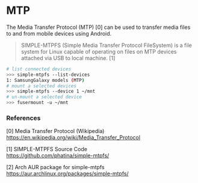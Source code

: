 # MTP

The Media Transfer Protocol (MTP) [0] can be used to transfer media files to and 
from mobile devices using Android.


> SIMPLE-MTPFS (Simple Media Transfer Protocol FileSystem) is a file system for 
> Linux capable of operating on files on MTP devices attached via USB to local 
> machine. [1]

```bash
# list connected devices
>>> simple-mtpfs --list-devices
1: SamsungGalaxy models (MTP)
# mount a selected devices
>>> simple-mtpfs --device 1 ~/mnt
# un-mount a selected device
>>> fusermount -u ~/mnt
```

### References

[0] Media Transfer Protocol (Wikipedia)  
https://en.wikipedia.org/wiki/Media_Transfer_Protocol

[1] SIMPLE-MTPFS Source Code   
https://github.com/phatina/simple-mtpfs/

[2] Arch AUR package for simple-mtpfs  
https://aur.archlinux.org/packages/simple-mtpfs/
